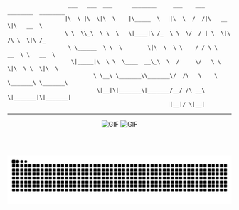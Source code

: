 ```
                   ___   ___  ___      ________     ___    ___ ________  ________     
                  |\  \ |\  \|\  \    |\_____  \   |\  \  /  /|\   __  \|\   __  \    
                  \ \  \\_\  \ \  \   \|____|\ /_  \ \  \/  / | \  \|\ /\ \  \|\ /_   
                   \ \______  \ \  \        \|\  \  \ \    / / \ \   __  \ \   __  \  
                    \|_____|\  \ \  \____  __\_\  \  /     \/   \ \  \|\  \ \  \|\  \ 
                           \ \__\ \_______\\_______\/  /\   \    \ \_______\ \_______\
                            \|__|\|_______\|_______/__/ /\ __\    \|_______|\|_______|
                                                   |__|/ \|__|
```
---

<p align="center">
  <img src="https://github.com/user-attachments/assets/83595756-505d-4491-96d5-aed603228415" alt="GIF" width="300"/>
  <img src="https://github.com/user-attachments/assets/20a21944-4960-477f-ae92-ec65f1bf814d" alt="GIF" width="200"/>
</p>



<br>
<br>

<p align="center">
  <img src="https://github.com/4l3xBB/4l3xBB/blob/output/github-contribution-grid-snake-dark.svg" alt="snake:D"/>
</p>
